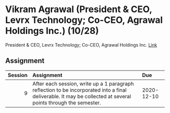 Vikram Agrawal (President & CEO, Levrx Technology; Co-CEO, Agrawal Holdings Inc.) (10/28)
============================

President & CEO, Levrx Technology; Co-CEO, Agrawal Holdings Inc. [Link](../../sessions/session9)

## Assignment

|   Session | Assignment                                                                                                                                                     | Due        |
|----------:|:---------------------------------------------------------------------------------------------------------------------------------------------------------------|:-----------|
|         9 | After each session, write up a 1 paragraph reflection to be incorporated into a final deliverable. It may be collected at several points through the semester. | 2020-12-10 |

